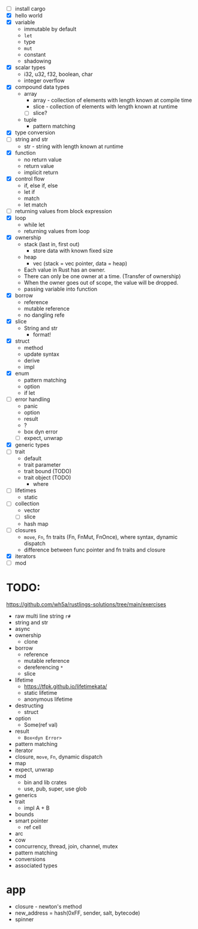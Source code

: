 -   [ ] install cargo
-   [x] hello world
-   [x] variable
    -   immutable by default
    -   `let`
    -   type
    -   `mut`
    -   constant
    -   shadowing
-   [x] scalar types
    -   i32, u32, f32, boolean, char
    -   integer overflow
-   [x] compound data types
    -   array
        -   array - collection of elements with length known at compile time
        -   slice - collection of elements with length known at runtime
        -   [ ] slice?
    -   tuple
        -   pattern matching
-   [x] type conversion
-   [ ] string and str
    -   str - string with length known at runtime
-   [x] function
    -   no return value
    -   return value
    -   implicit return
-   [x] control flow
    -   if, else if, else
    -   let if
    -   match
    -   let match
-   [ ] returning values from block expression
-   [x] loop
    -   while let
    -   returning values from loop
-   [x] ownership
    -   stack (last in, first out)
        -   store data with known fixed size
    -   heap
        -   vec (stack = vec pointer, data = heap)
    -   Each value in Rust has an owner.
    -   There can only be one owner at a time. (Transfer of ownership)
    -   When the owner goes out of scope, the value will be dropped.
    -   passing variable into function
-   [x] borrow
    -   reference
    -   mutable reference
    -   no dangling refe
-   [x] slice
    -   String and str
        -   format!
-   [x] struct
    -   method
    -   update syntax
    -   derive
    -   impl
-   [x] enum
    -   pattern matching
    -   option
    -   if let
-   [ ] error handling
    -   panic
    -   option
    -   result
    -   ?
    -   box dyn error
    -   [ ] expect, unwrap
-   [x] generic types
-   [ ] trait
    -   default
    -   trait parameter
    -   trait bound (TODO)
    -   trait object (TODO)
        -   where
-   [ ] lifetimes
    -   static
-   [ ] collection
    -   vector
    -   [ ] slice
    -   hash map
-   [ ] closures
    -   `move`, `Fn`, fn traits (Fn, FnMut, FnOnce), where syntax, dynamic dispatch
    -   difference between func pointer and fn traits and closure
-   [x] iterators
-   [ ] mod

# TODO:

https://github.com/wh5a/rustlings-solutions/tree/main/exercises

-   raw multi line string `r#`
-   string and str
-   async
-   ownership
    -   clone
-   borrow
    -   reference
    -   mutable reference
    -   dereferencing `*`
    -   slice
-   lifetime
    -   https://tfpk.github.io/lifetimekata/
    -   static lifetime
    -   anonymous lifetime
-   destructing
    -   struct
-   option
    -   Some(ref val)
-   result
    -   `Box<dyn Error>`
-   pattern matching
-   iterator
-   closure, `move`, `Fn`, dynamic dispatch
-   map
-   expect, unwrap
-   mod
    -   bin and lib crates
    -   use, pub, super, use glob
-   generics
-   trait
    -   impl A + B
-   bounds
-   smart pointer
    -   ref cell
-   arc
-   cow
-   concurrency, thread, join, channel, mutex
-   pattern matching
-   conversions
-   associated types

# app

-   closure - newton's method
-   new_address = hash(0xFF, sender, salt, bytecode)
-   spinner
